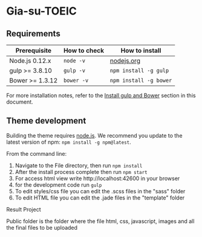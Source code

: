 # Gia-su-TOEIC
## Requirements

| Prerequisite    | How to check | How to install
| --------------- | ------------ | ------------- | 
| Node.js 0.12.x  | `node -v`    | [nodejs.org](http://nodejs.org/) |
| gulp >= 3.8.10  | `gulp -v`    | `npm install -g gulp` |
| Bower >= 1.3.12 | `bower -v`   | `npm install -g bower` |

For more installation notes, refer to the [Install gulp and Bower](#install-gulp-and-bower) section in this document.
 
## Theme development

Building the theme requires [node.js](http://nodejs.org/download/). We recommend you update to the latest version of npm: `npm install -g npm@latest`.

From the command line:

1. Navigate to the File directory, then run `npm install`
2. After the install process complete then run `npm start`
3. For access html view write  http://localhost:42600 in your browser
4. for the development code run `gulp`
5. To edit styles/css file you can edit the .scss files in the "sass" folder
6. To edit HTML file you can edit the .jade files in the "template" folder

Result Project

Public folder is the folder where the file html, css, javascript, images and all the final files to be uploaded
